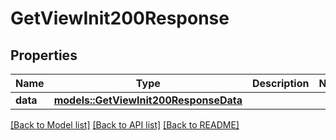 # GetViewInit200Response

## Properties

Name | Type | Description | Notes
------------ | ------------- | ------------- | -------------
**data** | [**models::GetViewInit200ResponseData**](getViewInit_200_response_data.md) |  | 

[[Back to Model list]](../README.md#documentation-for-models) [[Back to API list]](../README.md#documentation-for-api-endpoints) [[Back to README]](../README.md)


